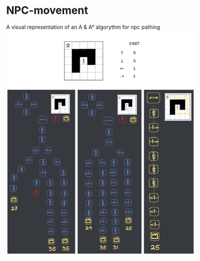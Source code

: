 # NPC-movement
 A visual representation of an A & A* algorythm for npc pathing
![Selection process](img/AA.PNG)